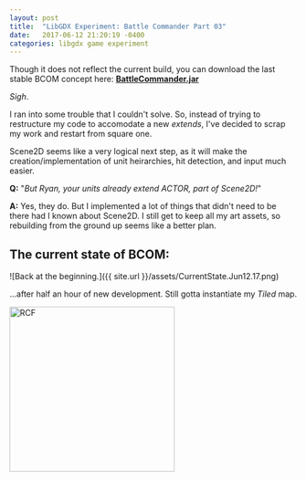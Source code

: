 ```yaml
---
layout: post
title:  "LibGDX Experiment: Battle Commander Part 03"
date:   2017-06-12 21:20:19 -0400
categories: libgdx game experiment
---
```




Though it does not reflect the current build, you can download the last stable BCOM concept here: **[BattleCommander.jar](https://github.com/RyanFleck/BattleCommander/releases)**

*Sigh*.

I ran into some trouble that I couldn't solve. So, instead of trying to restructure my code to accomodate a new *extends*, I've decided to scrap my work and restart from square one.

Scene2D seems like a very logical next step, as it will make the creation/implementation of unit heirarchies, hit detection, and input much easier.

**Q:** "*But Ryan, your units already extend ACTOR, part of Scene2D!*"

**A:** Yes, they do. But I implemented a lot of things that didn't need to be there had I known about Scene2D. I still get to keep all my art assets, so rebuilding from the ground up seems like a better plan.


## The current state of BCOM:
![Back at the beginning.]({{ site.url }}/assets/CurrentState.Jun12.17.png)

...after half an hour of new development. Still gotta instantiate my *Tiled* map.

<img src="{{ site.url }}/assets/art/s.png" alt="RCF" style="border-radius:0; width: 289px;"/>
